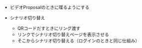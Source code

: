 - ビデオProposalのときに喋るようにする
  
- シナリオ切り替え
  - QRコードだすときにリング渡す
  - リンクでシナリオ切り替えページを表示させる
  - そこからシナリオ切り替える（ログインのときと同じ仕組み）
